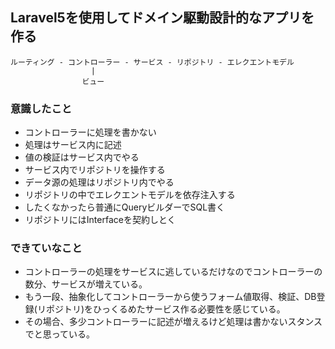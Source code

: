 ## Laravel5を使用してドメイン駆動設計的なアプリを作る

```
ルーティング - コントローラー - サービス - リポジトリ - エレクエントモデル
                  |
                ビュー  
```     

### 意識したこと

- コントローラーに処理を書かない
- 処理はサービス内に記述
- 値の検証はサービス内でやる
- サービス内でリポジトリを操作する
- データ源の処理はリポジトリ内でやる
- リポジトリの中でエレクエントモデルを依存注入する
- したくなかったら普通にQueryビルダーでSQL書く
- リポジトリにはInterfaceを契約しとく

### できていなこと

- コントローラーの処理をサービスに逃しているだけなのでコントローラーの数分、サービスが増えている。
- もう一段、抽象化してコントローラーから使うフォーム値取得、検証、DB登録(リポジトリ)をひっくるめたサービス作る必要性を感じている。
- その場合、多少コントローラーに記述が増えるけど処理は書かないスタンスでと思っている。
